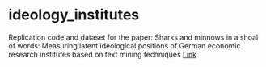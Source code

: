 # ideology_institutes
Replication code and dataset for the paper:  Sharks and minnows in a shoal of words: Measuring latent ideological positions of German economic research institutes based on text mining techniques [Link](https://doi.org/10.1016/j.ejpoleco.2022.102179)

